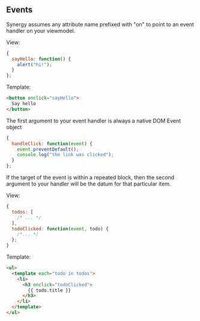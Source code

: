 ## Events

Synergy assumes any attribute name prefixed with
"on" to point to an event handler on your
viewmodel.

View:

```js
{
  sayHello: function() {
    alert("hi!");
  }
};
```

Template:

```html
<button onclick="sayHello">
  Say hello
</button>
```

The first argument to your event handler is always
a native DOM Event object

```js
{
  handleClick: function(event) {
    event.preventDefault();
    console.log("the link was clicked");
  }
};
```

If the target of the event is within a repeated
block, then the second argument to your handler
will be the datum for that particular item.

View:

```js
{
  todos: [
    /* ... */
  ],
  todoClicked: function(event, todo) {
    /*... */
  };
}
```

Template:

```html
<ul>
  <template each="todo in todos">
    <li>
      <h3 onclick="todoClicked">
        {{ todo.title }}
      </h3>
    </li>
  </template>
</ul>
```
